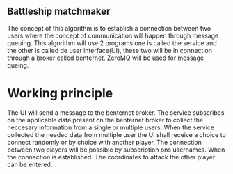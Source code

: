 ## Battleship matchmaker
The concept of this algorithm is to establish a connection between two users where the concept of communication will happen through message queuing. 
This algorithm will use 2 programs one is called the service and the other is called de user interface(UI), these two will be in connection through a broker called benternet.
ZeroMQ will be used for message queing.

# Working principle
The UI will send a message to the benternet broker. The service subscribes on the applicable data present on the benternet broker to collect the neccesary information from a single or multiple users.
When the service collected the needed data from multiple user the UI shall receive a choice to connect randomly or by choice with another player. 
The connection between two players will be possible by subscription ons usernames.
When the connection is established. The coordinates to attack the other player can be entered.

